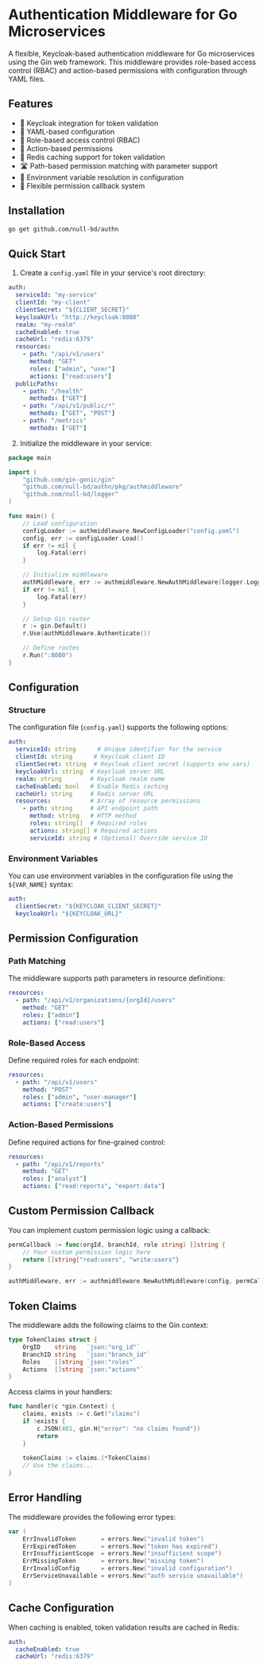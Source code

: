 # Authentication Middleware for Go Microservices

A flexible, Keycloak-based authentication middleware for Go microservices using the Gin web framework. This middleware provides role-based access control (RBAC) and action-based permissions with configuration through YAML files.

## Features

- 🔐 Keycloak integration for token validation
- 📝 YAML-based configuration
- 🚦 Role-based access control (RBAC)
- 🎯 Action-based permissions
- 🔄 Redis caching support for token validation
- 🛣️ Path-based permission matching with parameter support
- 🔧 Environment variable resolution in configuration
- 🎨 Flexible permission callback system

## Installation

```bash
go get github.com/null-bd/authn
```

## Quick Start

1. Create a `config.yaml` file in your service's root directory:

```yaml
auth:
  serviceId: "my-service"
  clientId: "my-client"
  clientSecret: "${CLIENT_SECRET}"
  keycloakUrl: "http://keycloak:8080"
  realm: "my-realm"
  cacheEnabled: true
  cacheUrl: "redis:6379"
  resources:
    - path: "/api/v1/users"
      method: "GET"
      roles: ["admin", "user"]
      actions: ["read:users"]
  publicPaths:
    - path: "/health"
      methods: ["GET"]
    - path: "/api/v1/public/*"
      methods: ["GET", "POST"]
    - path: "/metrics"
      methods: ["GET"]
```

2. Initialize the middleware in your service:

```go
package main

import (
    "github.com/gin-gonic/gin"
    "github.com/null-bd/authn/pkg/authmiddleware"
    "github.com/null-bd/logger"
)

func main() {
    // Load configuration
    configLoader := authmiddleware.NewConfigLoader("config.yaml")
    config, err := configLoader.Load()
    if err != nil {
        log.Fatal(err)
    }

    // Initialize middleware
    authMiddleware, err := authmiddleware.NewAuthMiddleware(logger.Logger, *config, nil)
    if err != nil {
        log.Fatal(err)
    }

    // Setup Gin router
    r := gin.Default()
    r.Use(authMiddleware.Authenticate())

    // Define routes
    r.Run(":8080")
}
```

## Configuration

### Structure

The configuration file (`config.yaml`) supports the following options:

```yaml
auth:
  serviceId: string      # Unique identifier for the service
  clientId: string      # Keycloak client ID
  clientSecret: string  # Keycloak client secret (supports env vars)
  keycloakUrl: string  # Keycloak server URL
  realm: string        # Keycloak realm name
  cacheEnabled: bool   # Enable Redis caching
  cacheUrl: string     # Redis server URL
  resources:           # Array of resource permissions
    - path: string     # API endpoint path
      method: string   # HTTP method
      roles: string[]  # Required roles
      actions: string[] # Required actions
      serviceId: string # (Optional) Override service ID
```

### Environment Variables

You can use environment variables in the configuration file using the `${VAR_NAME}` syntax:

```yaml
auth:
  clientSecret: "${KEYCLOAK_CLIENT_SECRET}"
  keycloakUrl: "${KEYCLOAK_URL}"
```

## Permission Configuration

### Path Matching

The middleware supports path parameters in resource definitions:

```yaml
resources:
  - path: "/api/v1/organizations/{orgId}/users"
    method: "GET"
    roles: ["admin"]
    actions: ["read:users"]
```

### Role-Based Access

Define required roles for each endpoint:

```yaml
resources:
  - path: "/api/v1/users"
    method: "POST"
    roles: ["admin", "user-manager"]
    actions: ["create:users"]
```

### Action-Based Permissions

Define required actions for fine-grained control:

```yaml
resources:
  - path: "/api/v1/reports"
    method: "GET"
    roles: ["analyst"]
    actions: ["read:reports", "export:data"]
```

## Custom Permission Callback

You can implement custom permission logic using a callback:

```go
permCallback := func(orgId, branchId, role string) []string {
    // Your custom permission logic here
    return []string{"read:users", "write:users"}
}

authMiddleware, err := authmiddleware.NewAuthMiddleware(config, permCallback)
```

## Token Claims

The middleware adds the following claims to the Gin context:

```go
type TokenClaims struct {
    OrgID    string   `json:"org_id"`
    BranchID string   `json:"branch_id"`
    Roles    []string `json:"roles"`
    Actions  []string `json:"actions"`
}
```

Access claims in your handlers:

```go
func handler(c *gin.Context) {
    claims, exists := c.Get("claims")
    if !exists {
        c.JSON(401, gin.H{"error": "no claims found"})
        return
    }
    
    tokenClaims := claims.(*TokenClaims)
    // Use the claims...
}
```

## Error Handling

The middleware provides the following error types:

```go
var (
    ErrInvalidToken       = errors.New("invalid token")
    ErrExpiredToken       = errors.New("token has expired")
    ErrInsufficientScope  = errors.New("insufficient scope")
    ErrMissingToken       = errors.New("missing token")
    ErrInvalidConfig      = errors.New("invalid configuration")
    ErrServiceUnavailable = errors.New("auth service unavailable")
)
```

## Cache Configuration

When caching is enabled, token validation results are cached in Redis:

```yaml
auth:
  cacheEnabled: true
  cacheUrl: "redis:6379"
```
